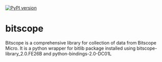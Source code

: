 [![PyPI version](https://badge.fury.io/py/bitscope.svg)](https://badge.fury.io/py/bitscope)

# bitscope

Bitscope is a comprehensive library for collection of data from Bitscope Micro. It is a python wrapper for bitlib package installed using bitscope-library_2.0.FE26B and python-bindings-2.0-DC01L